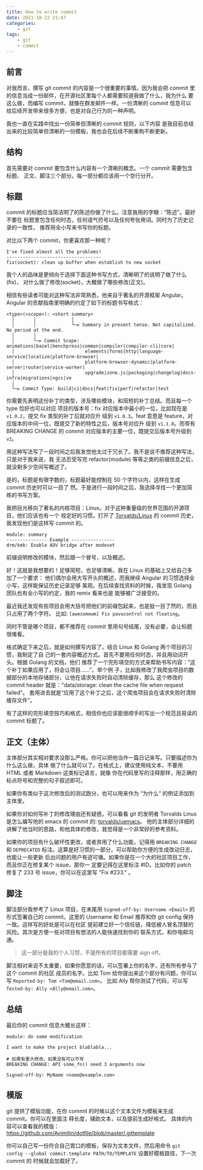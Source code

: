 ```yaml
---
title: How to write commit
date: 2021-10-22 21:47
categories:
	- git
tags:
	- git
	- commit
---
```

## 前言

对我而言，撰写 git commit 的内容是一个很重要的事情。因为我会把 commit
里的信息当成一份邮件，在开源社区里每个人都需要知道我做了什么，我为什么
要这么做，而编写 commit，就像在群发邮件一样。一份清晰的 commit 信息可以
给后续开发带来很多方便，也是对自己行为的一种声明。

我也一直在实践中找出一份简单但清晰的 commit 规则，以下内容
是我目前总结出来的比较简单但清晰的一份模板，我也会在后续不断重构不断更新。

## 结构

首先需要对 commit 要包含什么内容有一个清晰的概念。一个 commit 需要包含标题、
正文、脚注三个部分。每一部分都应该用一个空行分开。

## 标题

commit 的标题应当简洁明了的陈述你做了什么。注意我用的字眼：“陈述”。最好不要在
标题里包含任何时态，任何语气符号以及任何夸张用词。同时为了历史记录的一致性，
推荐用全小写来书写你的标题。

对比以下两个 commit，你更喜欢那一种呢？

```text
I've fixed almost all the problems!
-----------------------------------
fix(socket): clean up buffer when establish to new socket
```

我个人的品味是更倾向于选择下面这种书写方式，清晰明了的说明了做了什么(fix)，
对什么做了修改(socket)，大概做了哪些修改(正文)。

相信有些读者可能对这种写法非常熟悉，他来自于著名的开源框架 Angular。
Angular 的贡献指南里明确的约定了如下的标题书写格式：

```text
<type>(<scope>): <short summary>
  │       │             │
  │       │             └─⫸ Summary in present tense. Not capitalized. No period at the end.
  │       │
  │       └─⫸ Commit Scope: animations|bazel|benchpress|common|compiler|compiler-cli|core|
  │                          elements|forms|http|language-service|localize|platform-browser|
  │                          platform-browser-dynamic|platform-server|router|service-worker|
  │                          upgrade|zone.js|packaging|changelog|docs-infra|migrations|ngcc|ve
  │
  └─⫸ Commit Type: build|ci|docs|feat|fix|perf|refactor|test
```

你需要先表明这份补丁的类型，涉及哪些模块，和简短的补丁总结。而且每一个 type 恰好也可以对应
项目的版本号：fix 对应版本中最小的一位，比如现在是 `v1.0.2`，提交 fix 类型的补丁后就对应升
级到 `v1.0.3`。feat 意思是 feature，对应版本的中间一位，既提交了新的特性之后，版本号对应升
级到 `v1.1.0`。而带有 BREAKING CHANGE 的 commit 对应版本的主要一位，既提交后版本号升级到
`v2`。

用这种写法写了一段时间之后我发觉他太过于冗长了。我不是说不推荐这种写法，只是对于我来说，我
无法忍受写完 refactor(module) 等等之类的前缀信息之后，就没剩多少空间写概述了。

是的，标题是有限字数的，标题最好能控制在 50 个字符以内，这样在生成 commit 历史时可以一目了
然。于是进行一段时间之后，我选择寻找一个更加简练的书写方案。

我把目光移向了著名的内核项目：Linux。对于这种重量级的世界范围的开源项目，他们应该也有一个
规定好的习惯。打开了 [Torvalds/Linux](https://github.com/torvalds/linux/commits/master) 的
commit 历史，我发现他们是这样写 commit 的。

```text
module: summary
--------------- Example ----------------
drm/kmb: Enable ADV bridge after modeset
```

前缀说明修改的模块，然后跟一个冒号，以及概述。

好！这就是我想要的！足够简短，也足够清晰。我在 Linux 的基础上又给自己多加了一个要求：
他们偶尔会用大写开头的概述，而我继续 Angular 的习惯选择全小写，这样能保证历史记录足够
美观。在后续查找资料的时候，我发现 Golang 团队也有全小写的约定，我的 remix 看来也是
能够被广泛接受的。

最近我还发现有些项目会用大括号把他们的前缀包起来，也是挺一目了然的，而且只占用了两个字符。
比如: `[awesomewm] Fix pavucontrol not floating`。

同时不管是哪个项目，都不推荐在 commit 里用句号结尾，没有必要，会让标题很难看。

格式确定下来之后，就是如何撰写内容了。结合 Linux 和 Golang 两个项目的习惯，我制定了自
己的一套内容概述方式。首先不要用任何时态，并且用动词开头。根据 Golang 的文档，他们
推荐了一个完形填空的方式来帮助书写内容：“这个补丁如果应用了，将会让项目......”。举个例
子，比如我修改了我爬虫项目的数据部分的本地存储部分，让他在请求失败时自动清除缓存，那么
这个修改的 commit header 就是："data/storage: clean the cache file when request failed"。
套用进去就是“应用了这个补丁之后，这个爬虫项目会在请求失败时清除缓存文件”。

有了这样的完形填空技巧和格式，相信你也应该能很顺手的写出一个规范且易读的 commit 标题了。

## 正文（主体）

主体部分其实相对要求没那么严格。你可以把他当作一篇日记来写。只要描述你为什么这么做，具体
做了什么就可以了。在格式上，建议使用纯文本，不要用 HTML 或者 Markdown 这类标记语言，就像
你在代码里写的注释那样，用正确的标点符号和完整的句子叙述即可。

如果你有类似于这次修改后的测试跑分，也可以用来作为 “为什么“ 的例证添加到主体里。

如果你对如何写补丁的修改理由还有疑惑，可以看看 git 的发明者 Torvalds Linus 是怎么编写他的
emacs 的 commit 的: [torvalds/uemacs](https://github.com/torvalds/uemacs/commits/master)。
他的主体部分详细的讲解了他当时的思路，和他具体的修改，我觉得是一个非常好的参考资料。

如果你的项目有什么破坏性更改，或者弃用了什么功能，记得用 `BREAKING CHANGE`
和 `DEPRECATED` 标注。这算是好习惯的一部分，可以帮助你方便的生成改动日志，也能让一些更新
后出问题的用户有迹可循。如果你是在一个大的社区项目工作，而且你正在修复某个 issue，那你一
定要记得在这里标注 #ID。比如你的 patch 修复了 233 号 issue，你可以在这里写 "Fix #233." 。

## 脚注

脚注部分我参考了 Linux 项目，在末尾用 `Signed-off-by: Username <Email>` 的形式签署自己的
commit。这里的 Username 和 Email 推荐和你 git config 保持一致。这样写的好处是可以在社区
提前建立好一个信任链，降低被人冒名顶替的风险。其次是方便一些对项目有想法的人能快速找到你的
联系方式，和你电邮沟通。

> 这一部分是我的个人习惯，不是所有的项目都需要 sign off。

脚注相对来说不太重要，如果你愿意的话，可以签署上你的名字，还有所有参与了这个 commit 的社区
成员的名字。比如 Tom 给你提出来这个部分有问题，你可以写 `Reported-by: Tom <Tom@email.com>`。
比如 Ally 帮你测试了代码，可以写 `Tested-by: Ally <Ally@email.com>`。

## 总结

最后你的 commit 信息大概长这样：

```text
module: do some modification

I want to make the project blablabla...

# 如果有重大修改，如果没有可以不写
BREAKING CHANGE: API some_fn() need 3 arguments now

Signed-off-by: MyName <name@example.com>
```

## 模版

git 提供了模版功能，在你 commit 的时候以这个文本文件为模板来生成 commit。你可以在里面注
释长度，辅助文本，以及提前生成好格式。
具体的内容可以查看我的模版：https://github.com/Avimitin/dotfile/blob/master/.gittemplate

你可以自己写一份符合自己胃口的模板，保存为文本文件，然后用命令
`git config --global commit.template PATH/TO/TEMPLATE` 设置好模板路径，下一次 commit 的
时候就会加载好了。
